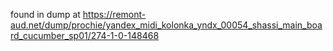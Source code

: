 found in dump at https://remont-aud.net/dump/prochie/yandex_midi_kolonka_yndx_00054_shassi_main_board_cucumber_sp01/274-1-0-148468
